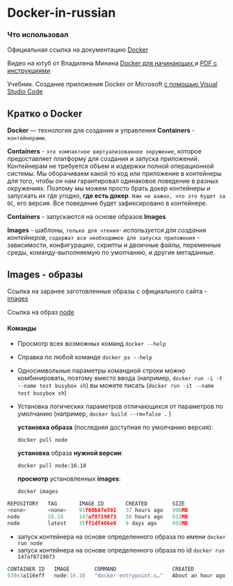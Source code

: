 # Docker-in-russian

### Что использовал

Официальная ссылка на документацию [Docker](https://docs.docker.com/)

Видео на ютуб от Владилена Минина [Docker для начинающих ](https://www.youtube.com/watch?v=n9uCgUzfeRQ&t=2534s) и
[PDF с инструкциями](https://vladilen.notion.site/Docker-2021-a72201ec8573461c8a2e62e2fcf33aa3)

Учебник. Создание приложения Docker от Microsoft [с помощью Visual Studio Code](https://learn.microsoft.com/ru-ru/visualstudio/docker/tutorials/docker-tutorial)

## Кратко о Docker

**Docker** — технология для создания и управления **Containers** -` контейнерами`.

**Containers** - `это компактное виртуализованное окружение`, которое предоставляет платформу для создания и запуска приложений. Контейнерам не требуется объем и издержки полной операционной системы.
Мы оборачиваем какой то код или приложение в контейнеры для того, чтобы он нам гарантировал одинаковое поведение в разных окружениях. Поэтому мы можем просто брать докер контейнеры и запускать их где угодно, **где есть докер**. `Нам не важно, что это будет за ОС`, его версия. Все поведение будет зафиксировано в контейнере.

**Containers** - запускаются на основе образов **Images**

**Images** - шаблоны, `только для чтения`- _используется для создания контейнеров_, `содержат все необходимое для запуска приложения` - зависимости, конфигурацию, скрипты и двоичные файлы, переменные среды, команду-выполняемую по умолчанию, и другие метаданные.

## Images - образы

Ссылка на заранее заготовленные образы с официального сайта - [images](https://hub.docker.com/)

Ссылка на образ [node](https://hub.docker.com/_/node)

#### Команды

- Просмотр всех возможных команд `docker --help`
- Справка по любой команде `docker ps --help`
- Односимвольные параметры командной строки можно комбинировать, поэтому вместо ввода (например, `docker run -i -t --name test busybox sh`) вы можете писать (`docker run -it --name test busybox sh`)
- Установка логических параметров отличающихся от параметров по умолчанию (например, `docker build --rm=false .` )

  **установка образа** (последняя доступная по умолчанию версия):

  ```
  docker pull node
  ```

  **установка** образа **нужной версии**:

  ```
  docker pull node:16.18
  ```

  **просмотр** установленных **images**:

  ```
  docker images
  ```

```js
REPOSITORY   TAG       IMAGE ID       CREATED        SIZE
<none>       <none>    91f60b67e592   37 hours ago   996MB
node         16.18     147af8719073   38 hours ago   911MB
node         latest    35ff1df466e8   9 days ago     991MB
```

- запуск контейнера на основе определенного образа по имени `docker run node`
- запуск контейнера на основе определенного образа по id `docker run 147af8719073`

```js
CONTAINER ID   IMAGE        COMMAND                  CREATED             STATUS             PORTS     NAMES
539e3a116eff   node:16.18   "docker-entrypoint.s…"   About an hour ago   Up About an hour             hardcore_hellman
```
